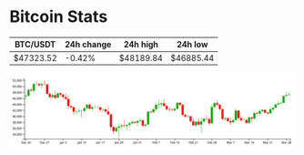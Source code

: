 # Bitcoin Stats

BTC/USDT|24h change|24h high|24h low|
|---|---|---|---|
|$47323.52|-0.42%|$48189.84|$46885.44|

<img src="./chart.svg">
